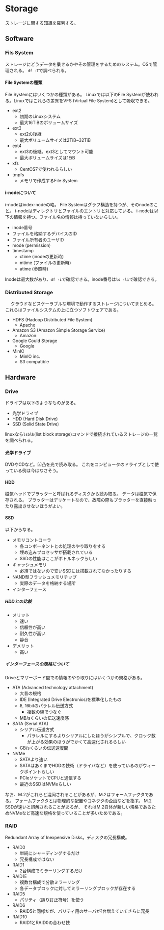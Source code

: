 # Storage

ストレージに関する知識を羅列する。

## Software

### Fils System

ストレージにどうデータを乗せるかやその管理をするためのシステム。OSで管理される。
`df -T`で調べられる。

#### File Systemの種類

File Systemにはいくつかの種類がある。
Linuxでは以下のFile Systemが使われる。Linuxではこれらの差異をVFS (Virtual File System)として吸収できる。
- ext2
  - 初期のLinuxシステム
  - 最大16TiBのボリュームサイズ
- ext3
  - ext2の後継
  - 最大ボリュームサイズは2TiB~32TiB
- ext4
  - ext3の後継。ext3としてマウント可能
  - 最大ボリュームサイズは1EiB
- xfs
  - CentOS7で使われるらしい
- tmpfs
  - メモリで作成するFile System

#### i-nodeについて

i-nodeはindex-nodeの略。
File Systemはグラフ構造を持つが、そのnodeのこと。
i-nodeはディレクトリとファイルのエントリと対応している。
i-nodeは以下の情報を持つ。ファイル名の情報は持っていないらしい。
- inode番号
- ファイルを格納するデバイスのID
- ファイル所有者のユーザID
- mode (permission)
- timestamp
  - ctime (inodeの更新時)
  - mtime (ファイルの更新時)
  - atime (参照時)

Inodeは最大数があり、`df -i`で確認できる。inode番号は`ls -li`で確認できる。

### Distributed Storage
　
クラウドなどスケーラブルな環境で動作するストレージについてまとめる。
これらはファイルシステムの上に立つソフトウェアである。

- HDFS (Hadoop Distributed File System)
  - Apache
- Amazon S3 (Amazon Simple Storage Service)  
  - Amazon
- Google Could Storage
  - Google
- MinIO
  - MinIO inc.
  - S3 compatible

## Hardware

### Drive

ドライブは以下のようなものがある。
- 光学ドライブ
- HDD (Hard Disk Drive)
- SSD (Solid State Drive)

linuxなら`lsblk`(list block storage)コマンドで接続されているストレージの一覧を調べられる。

#### 光学ドライブ

DVDやCDなど。凹凸を光で読み取る。
これをコンピュータのドライブとして使っている例は今はなさそう。

#### HDD

磁気ヘッドでプラッターと呼ばれるディスクから読み取る。
データは磁気で保存される。
プラッターはデリケートなので、故障の際もプラッターを直接触ったり露出させないほうがよい。

#### SSD

以下からなる。
- メモリコントローラ
  - 各コンポーネントとの処理のやり取りをする
  - 埋め込みプロセッサが搭載されている
  - SSDの性能はここがボトルネックらしい
- キャッシュメモリ
  - 必須ではないので安いSSDには搭載されてなかったりする
- NAND型フラッシュメモリチップ
  - 実際のデータを格納する場所
- インターフェース

##### HDDとの比較

- メリット
  - 速い
  - 信頼性が高い
  - 耐久性が高い
  - 静音
- デメリット
  - 高い

##### インターフェースの規格について

Driveとマザーボード間での情報のやり取りにはいくつかの規格がある。

- ATA (Advanced technology attachment)
  - 大昔の規格
  - IDE (Integrated Drive Electronics)を標準化したもの
  - 8, 16bitのパラレル伝送方式
    - 複数の線でつなぐ
  - MB/sくらいの伝送速度感
- SATA (Serial ATA)
  - シリアル伝送方式
    - パラレルにするよりシリアルにしたほうがシンプルで、クロック数が上がる効果のほうがでかくて高速化されるらしい
  - GB/sくらいの伝送速度間
- NVMe
  - SATAより速い
  - SATAはあくまでHDDの技術（ドライバなど）を使っているのがウィークポイントらしい
  - PCIeソケットでCPUと通信する
  - 最近のSSDはNVMeらしい


なお、M.2がこれらと混同されることがあるが、M.2はフォームファクタである。
フォームファクタとは物理的な配置やコネクタの企画などを指す。
M.2 SSDが速いと誤解されることがあるが、
それはM.2自体が新しい規格であるためNVMeなど高速な規格を使っていることが多いためである。

### RAID

Redundant Array of Inexpensive Disks。ディスクの冗長構成。

- RAID0
  - 単純にシャーディングするだけ
  - 冗長構成ではない
- RAID1
  - 2台構成でミラーリングするだけ
- RAID1E
  - 複数台構成で分散ミラーリング
  - 各データブロックに対してミラーリングブロックが存在する
- RAID5
  - パリティ（誤り訂正符号）を使う
- RAID6
  - RAID5と同様だが、パリティ用のサーバが1台増えていてさらに冗長
- RAID10
  - RAID1とRAID0の合わせ技
  